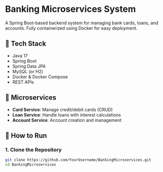 # Banking Microservices System

A Spring Boot-based backend system for managing bank cards, loans, and accounts. Fully containerized using Docker for easy deployment.

## 🔧 Tech Stack
- Java 17
- Spring Boot
- Spring Data JPA
- MySQL (or H2)
- Docker & Docker Compose
- REST APIs

## 🧩 Microservices
- **Card Service**: Manage credit/debit cards (CRUD)
- **Loan Service**: Handle loans with interest calculations
- **Account Service**: Account creation and management

## 🚀 How to Run

### 1. Clone the Repository

```bash
git clone https://github.com/YourUsername/BankingMicroservices.git
cd BankingMicroservices
